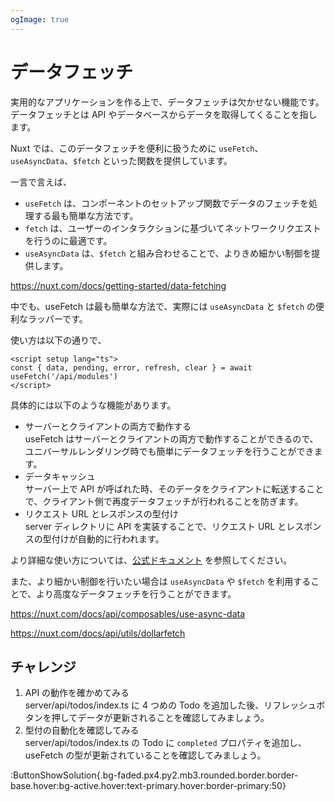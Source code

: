 ```yaml
---
ogImage: true
---
```


# データフェッチ

実用的なアプリケーションを作る上で、データフェッチは欠かせない機能です。
データフェッチとは API やデータベースからデータを取得してくることを指します。

Nuxt では、このデータフェッチを便利に扱うために `useFetch`、 `useAsyncData`、`$fetch` といった関数を提供しています。

一言で言えば、

- `useFetch` は、コンポーネントのセットアップ関数でデータのフェッチを処理する最も簡単な方法です。
- `fetch` は、ユーザーのインタラクションに基づいてネットワークリクエストを行うのに最適です。
- `useAsyncData` は、`$fetch` と組み合わせることで、よりきめ細かい制御を提供します。

https://nuxt.com/docs/getting-started/data-fetching

中でも、useFetch は最も簡単な方法で、実際には `useAsyncData` と `$fetch` の便利なラッパーです。

使い方は以下の通りで、

```vue
<script setup lang="ts">
const { data, pending, error, refresh, clear } = await useFetch('/api/modules')
</script>
```

具体的には以下のような機能があります。

- サーバーとクライアントの両方で動作する\
  useFetch はサーバーとクライアントの両方で動作することができるので、ユニバーサルレンダリング時でも簡単にデータフェッチを行うことができます。
- データキャッシュ\
  サーバー上で API が呼ばれた時、そのデータをクライアントに転送することで、クライアント側で再度データフェッチが行われることを防ぎます。
- リクエスト URL とレスポンスの型付け\
  server ディレクトリに API を実装することで、リクエスト URL とレスポンスの型付けが自動的に行われます。

より詳細な使い方については、[公式ドキュメント](https://nuxt.com/docs/api/composables/use-fetch) を参照してください。

また、より細かい制御を行いたい場合は `useAsyncData` や `$fetch` を利用することで、より高度なデータフェッチを行うことができます。

https://nuxt.com/docs/api/composables/use-async-data

https://nuxt.com/docs/api/utils/dollarfetch

## チャレンジ

1. API の動作を確かめてみる\
   server/api/todos/index.ts に 4 つめの Todo を追加した後、リフレッシュボタンを押してデータが更新されることを確認してみましょう。
2. 型付の自動化を確認してみる\
   server/api/todos/index.ts の Todo に `completed` プロパティを追加し、useFetch の型が更新されていることを確認してみましょう。

:ButtonShowSolution{.bg-faded.px4.py2.mb3.rounded.border.border-base.hover:bg-active.hover:text-primary.hover:border-primary:50}
